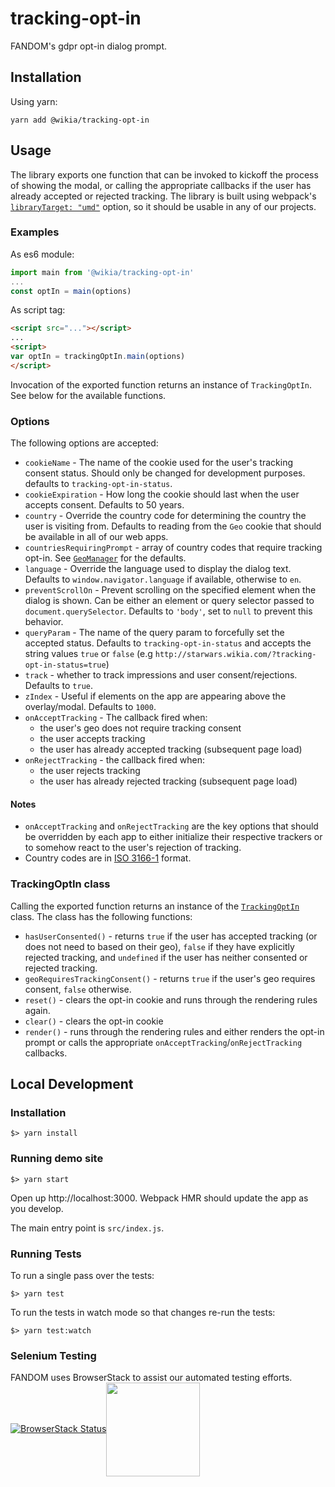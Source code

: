 # tracking-opt-in

FANDOM's gdpr opt-in dialog prompt.

## Installation
Using yarn:
```
yarn add @wikia/tracking-opt-in
```

## Usage
The library exports one function that can be invoked to kickoff the process of showing the modal, or calling the appropriate callbacks if the user has already accepted or rejected tracking. The library is built using webpack's [`libraryTarget: "umd"`](https://webpack.js.org/configuration/output/#module-definition-systems) option, so it should be usable in any of our projects.

### Examples
As es6 module:
```javascript
import main from '@wikia/tracking-opt-in'
...
const optIn = main(options)
```

As script tag:
```html
<script src="..."></script>
...
<script>
var optIn = trackingOptIn.main(options)
</script>
```

Invocation of the exported function returns an instance of `TrackingOptIn`. See below for the available functions.

### Options
The following options are accepted:
- `cookieName` - The name of the cookie used for the user's tracking consent status. Should only be changed for development purposes. defaults to `tracking-opt-in-status`.
- `cookieExpiration` - How long the cookie should last when the user accepts consent. Defaults to 50 years.
- `country` - Override the country code for determining the country the user is visiting from. Defaults to reading from the `Geo` cookie that should be available in all of our web apps.
- `countriesRequiringPrompt` - array of country codes that require tracking opt-in. See [`GeoManager`](https://github.com/Wikia/tracking-opt-in/blob/master/src/GeoManager.js) for the defaults.
- `language` - Override the language used to display the dialog text. Defaults to `window.navigator.language` if available, otherwise to `en`.
- `preventScrollOn` - Prevent scrolling on the specified element when the dialog is shown. Can be either an element or query selector passed to `document.querySelector`. Defaults to `'body'`, set to `null` to prevent this behavior.
- `queryParam` - The name of the query param to forcefully set the accepted status. Defaults to `tracking-opt-in-status` and accepts the string values `true` or `false` (e.g `http://starwars.wikia.com/?tracking-opt-in-status=true`) 
- `track` - whether to track impressions and user consent/rejections. Defaults to `true`.
- `zIndex` - Useful if elements on the app are appearing above the overlay/modal. Defaults to `1000`.
- `onAcceptTracking` - The callback fired when:
  - the user's geo does not require tracking consent
  - the user accepts tracking
  - the user has already accepted tracking (subsequent page load)
- `onRejectTracking` - the callback fired when:
  - the user rejects tracking
  - the user has already rejected tracking (subsequent page load)

#### Notes
- `onAcceptTracking` and `onRejectTracking` are the key options that should be overridden by each app to either initialize their respective trackers or to somehow react to the user's rejection of tracking.
- Country codes are in [ISO 3166-1](https://en.wikipedia.org/wiki/ISO_3166-1) format.
  
### TrackingOptIn class
Calling the exported function returns an instance of the [`TrackingOptIn`](https://github.com/Wikia/tracking-opt-in/blob/master/src/TrackingOptIn.js) class. The class has the following functions:
- `hasUserConsented()` - returns `true` if the user has accepted tracking (or does not need to based on their geo), `false` if they have explicitly rejected tracking, and `undefined` if the user has neither consented or rejected tracking.
- `geoRequiresTrackingConsent()` - returns `true` if the user's geo requires consent, `false` otherwise.
- `reset()` - clears the opt-in cookie and runs through the rendering rules again.
- `clear()` - clears the opt-in cookie
- `render()` - runs through the rendering rules and either renders the opt-in prompt or calls the appropriate `onAcceptTracking`/`onRejectTracking` callbacks.


## Local Development
### Installation
```
$> yarn install
```
### Running demo site
```
$> yarn start
```

Open up http://localhost:3000. Webpack HMR should update the app as you develop.

The main entry point is `src/index.js`.

### Running Tests
To run a single pass over the tests:
```
$> yarn test
```

To run the tests in watch mode so that changes re-run the tests:
```
$> yarn test:watch
```

### Selenium Testing
FANDOM uses BrowserStack to assist our automated testing efforts. [![BrowserStack Status](https://www.browserstack.com/automate/badge.svg?badge_key=ZXArSDQvQlk4VjBaOStIcmszYXRuaXpISDAxUHpFanRnSHl5K04va3dMTT0tLVRmblMvY1NEY3JUQTJ3WkhKaE82a3c9PQ==--24c381c7955b4e15f80c34c5b7870490500f5c5b)](https://www.browserstack.com/automate/public-build/ZXArSDQvQlk4VjBaOStIcmszYXRuaXpISDAxUHpFanRnSHl5K04va3dMTT0tLVRmblMvY1NEY3JUQTJ3WkhKaE82a3c9PQ==--24c381c7955b4e15f80c34c5b7870490500f5c5b)<a href="http://www.browserstack.com"><img valign="middle" width="150" src="https://bstacksupport.zendesk.com/attachments/token/ojYZjNWZsYGIGhzwWlxeeoEPT/?name=browserstack-logo-600x315.png"></a>

